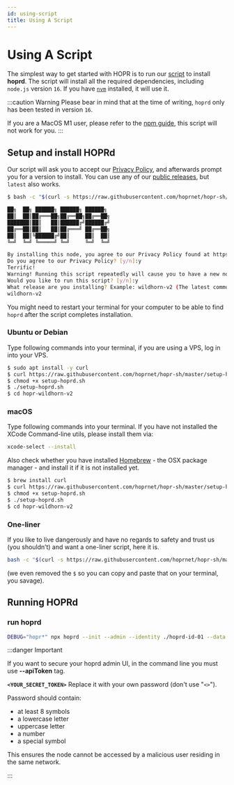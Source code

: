 ```yaml
---
id: using-script
title: Using A Script
---
```


# Using A Script

The simplest way to get started with HOPR is to run our [script](https://github.com/hoprnet/hopr-sh) to install **hoprd**. The script will install all the required dependencies, including `node.js` version `16`. If you have [`nvm`](https://github.com/nvm-sh/nvm) installed, it will use it.

:::caution Warning
Please bear in mind that at the time of writing, `hoprd` only has been tested in version `16`.

If you are a MacOS M1 user, please refer to the [npm guide](using-npm), this script will not work for you.
:::

## Setup and install HOPRd

Our script will ask you to accept our [Privacy Policy](https://hoprnet.org/privacy-policy), and afterwards prompt you for a version to install. You can use any of our [public releases](https://www.npmjs.com/package/@hoprnet/hoprd), but `latest` also works.

```bash
$ bash -c "$(curl -s https://raw.githubusercontent.com/hoprnet/hopr-sh/master/setup-hoprd.sh)"

██╗  ██╗ ██████╗ ██████╗ ██████╗
██║  ██║██╔═══██╗██╔══██╗██╔══██╗
███████║██║   ██║██████╔╝██████╔╝
██╔══██║██║   ██║██╔═══╝ ██╔══██╗
██║  ██║╚██████╔╝██║     ██║  ██║
╚═╝  ╚═╝ ╚═════╝ ╚═╝     ╚═╝  ╚═╝

By installing this node, you agree to our Privacy Policy found at https://hoprnet.org/privacy-policy
Do you agree to our Privacy Policy? [y/n]:y
Terrific!
Warning! Running this script repeatedly will cause you to have a new node address each time.
Would you like to run this script? [y/n]:y
What release are you installing? Example: wildhorn-v2 (The latest community release version you will find on the docs page)
wildhorn-v2
```

You might need to restart your terminal for your computer to be able to find `hoprd` after the script completes installation.

### Ubuntu or Debian

Type following commands into your terminal, if you are using a VPS, log in into your VPS.

```bash
$ sudo apt install -y curl
$ curl https://raw.githubusercontent.com/hoprnet/hopr-sh/master/setup-hoprd.sh --output setup-hoprd.sh
$ chmod +x setup-hoprd.sh
$ ./setup-hoprd.sh
$ cd hopr-wildhorn-v2
```

### macOS

Type following commands into your terminal. If you have not installed the XCode Command-line utils, please install them via:

```bash
xcode-select --install
```

Also check whether you have installed [Homebrew](https://brew.sh/) - the OSX package manager - and install it if it is not installed yet.

```bash
$ brew install curl
$ curl https://raw.githubusercontent.com/hoprnet/hopr-sh/master/setup-hoprd-macos.sh --output setup-hoprd.sh
$ chmod +x setup-hoprd.sh
$ ./setup-hoprd.sh
$ cd hopr-wildhorn-v2
```

### One-liner

If you like to live dangerously and have no regards to safety and trust us (you shouldn’t) and want a one-liner script, here it is.

```bash
bash -c "$(curl -s https://raw.githubusercontent.com/hoprnet/hopr-sh/master/setup-hoprd.sh)"
```

(we even removed the `$` so you can copy and paste that on your terminal, you savage).

## Running HOPRd

### run hoprd

```bash
DEBUG="hopr*" npx hoprd --init --admin --identity ./hoprd-id-01 --data ./hoprd-db-01 --password='hopr-01' --apiToken='<YOUR_SECRET_TOKEN>'
```

:::danger Important

If you want to secure your hoprd admin UI, in the command line you must use **--apiToken** tag.

**```<YOUR_SECRET_TOKEN>```**  Replace it with your own password (don't use  "`<>`").

Password should contain:

- at least 8 symbols
- a lowercase letter
- uppercase letter
- a number
- a special symbol

This ensures the node cannot be accessed by a malicious user residing in the same network.

:::
